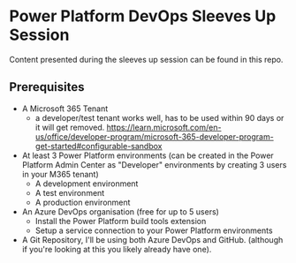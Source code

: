 # Power Platform DevOps Sleeves Up Session

Content presented during the sleeves up session can be found in this repo. 

## Prerequisites

- A Microsoft 365 Tenant
  - a developer/test tenant works well, has to be used within 90 days or it will get removed. https://learn.microsoft.com/en-us/office/developer-program/microsoft-365-developer-program-get-started#configurable-sandbox
- At least 3 Power Platform environments (can be created in the Power Platform Admin Center as "Developer" environments by creating 3 users in your M365 tenant)
  - A development environment
  - A test environment
  - A production environment
- An Azure DevOps organisation (free for up to 5 users)
  - Install the Power Platform build tools extension
  - Setup a service connection to your Power Platform environments
- A Git Repository, I'll be using both Azure DevOps and GitHub. (although if you're looking at this you likely already have one).
